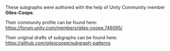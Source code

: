 These subgraphs were authored with the help of Unity Community member **Giles-Coope**.

Their community profile can be found here: https://forum.unity.com/members/giles-coope.746095/

Their original drafts of subgraphs can be found here: https://github.com/gilescoope/subgraph-patterns 